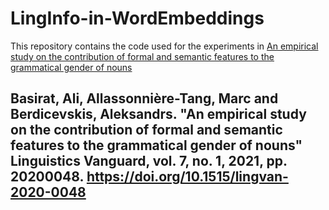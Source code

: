 # LingInfo-in-WordEmbeddings

This repository contains the code used for the experiments in [An empirical study on the contribution of formal and semantic features to the grammatical gender of nouns](https://www.degruyter.com/document/doi/10.1515/lingvan-2020-0048/html)

## Basirat, Ali, Allassonnière-Tang, Marc and Berdicevskis, Aleksandrs. "An empirical study on the contribution of formal and semantic features to the grammatical gender of nouns" Linguistics Vanguard, vol. 7, no. 1, 2021, pp. 20200048. https://doi.org/10.1515/lingvan-2020-0048
